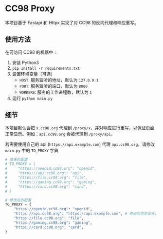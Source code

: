 # CC98 Proxy

本项目基于 Fastapi 和 Httpx 实现了对 CC98 的反向代理和响应重写。

## 使用方法

在可访问 CC98 的机器中：

1. 安装 Python3
2. `pip install -r requirements.txt`
3. 设置环境变量（可选）
    - `HOST`: 服务监听的地址，默认为 `127.0.0.1`
    - `PORT`: 服务监听的端口，默认为 `8000`
    - `WORKERS`: 服务的工作进程数，默认为 `1`
4. 运行 `python main.py`

## 细节

本项目默认会把 `x.cc98.org` 代理到 `/proxy/x`，并对响应进行重写，以保证页面正常显示。例如：`api.cc98.org` 会被代理到 `/proxy/api`。

若需要使用自己的 api (`https://api.example.com`) 代理 `api.cc98.org`，请修改 `main.py` 中的 `TO_PROXY` 字典

```python
# 原来的配置
# TO_PROXY = {
#     "https://openid.cc98.org": "openid",
#     "https://api.cc98.org": "api",
#     "https://file.cc98.org": "file",
#     "https://gaming.cc98.org": "gaming",
#     "https://card.cc98.org": "card",
# }

# 修改后的配置
TO_PROXY = {
    "https://openid.cc98.org": "openid",
    "https://api.cc98.org": "https://api.example.com", # 务必包含协议头，路径重写会出问题
    "https://file.cc98.org": "file",
    "https://gaming.cc98.org": "gaming",
    "https://card.cc98.org": "card",
}
```